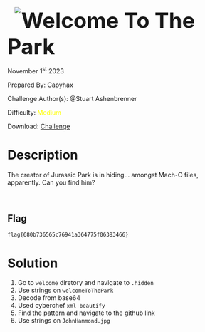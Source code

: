 <img src="https://i.imgur.com/SPDalOx.png" style="margin-left: 20px; zoom: 80%;" align=left />        <font size="10">**Welcome To The Park**</font>

November 1<sup>st</sup> 2023

Prepared By: Capyhax

Challenge Author(s): @Stuart Ashenbrenner

Difficulty: <font color=yellow>Medium</font>

Download: [Challenge](https://github.com/Maclteration/Huntress-CTF-2023/raw/main/huntress-ctf-2023/miscellaneous/%5BMedium%5D%20Welcome%20to%20The%20Park/welcomeToThePark.zip)

# Description

The creator of Jurassic Park is in hiding... amongst Mach-O files, apparently. Can you find him?

<br>

## Flag

`flag{680b736565c76941a364775f06383466}`

# Solution

1. Go to `welcome` diretory and navigate to `.hidden`
2. Use strings on `welcomeToThePark`
3. Decode from base64
4. Used cyberchef `xml beautify`
5. Find the pattern and navigate to the github link
6. Use strings on `JohnHammond.jpg`